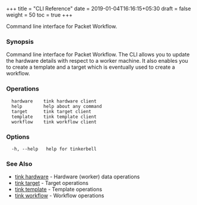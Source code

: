 +++
title = "CLI Reference"
date = 2019-01-04T16:16:15+05:30
draft = false
weight = 50
toc = true
+++

Command line interface for Packet Workflow.

### Synopsis

Command line interface for Packet Workflow. The CLI allows you to update the hardware details with respect to a worker machine. It also enables you to create a template and a target which is eventually used to create a workflow.

### Operations

```shell
  hardware    tink hardware client
  help        help about any command
  target      tink target client
  template    tink template client
  workflow    tink workflow client
```

### Options

```
  -h, --help   help for tinkerbell
```

### See Also

 - [tink hardware](/cli-reference/hardware/) - Hardware (worker) data operations 
 - [tink target](/cli-reference/target/) - Target operations
 - [tink template](/cli-reference/template/) - Template operations
 - [tink workflow](/cli-reference/workflow/) - Workflow operations

